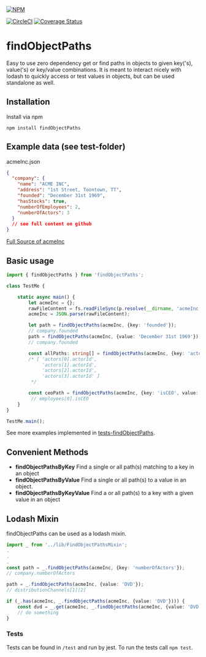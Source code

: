 [![NPM](https://nodei.co/npm/findObjectPaths.png)](https://nodei.co/npm/findObjectPaths/)

[![CircleCI](https://circleci.com/gh/maugenst/getPaths.svg?style=shield)](https://circleci.com/gh/maugenst/getPaths)
[![Coverage Status](https://coveralls.io/repos/github/maugenst/getPaths/badge.svg?branch=main)](https://coveralls.io/github/maugenst/getPaths?branch=main)

# findObjectPaths

Easy to use zero dependency get or find paths in objects to given key('s), value('s) or key/value 
combinations. It is meant to interact nicely with lodash to quickly access or test values in objects, 
but can be used standalone as well.

## Installation


Install via npm

```
npm install findObjectPaths
```

## Example data (see test-folder)

acmeInc.json

```json
{
  "company": {
    "name": "ACME INC",
    "address": "1st Street, Toontown, TT",
    "founded": "December 31st 1969",
    "hasStocks": true,
    "numberOfEmployees": 2,
    "numberOfActors": 3
  }
  // see full content on github
}
```
[Full Source of acmeInc](https://github.com/maugenst/getPaths/blob/main/test/acmeInc.json)

## Basic usage

```ts
import { findObjectPaths } from 'findObjectPaths';

class TestMe {

    static async main() {
        let acmeInc = {};
        rawFileContent = fs.readFileSync(p.resolve(__dirname, 'acmeInc.json'), 'utf-8');
        acmeInc = JSON.parse(rawFileContent);

        let path = findObjectPaths(acmeInc, {key: 'founded'});
        // company.founded
        path = findObjectPaths(acmeInc, {value: 'December 31st 1969'});
        // company.founded

        const allPaths: string[] = findObjectPaths(acmeInc, {key: 'actorId'}) as string[];
        /* [ 'actors[0].actorId',
             'actors[1].actorId',
             'actors[2].actorId',
             'actors[3].actorId' ]
         */

        const ceoPath = findObjectPaths(acmeInc, {key: 'isCEO', value: true});
         // employees[0].isCEO
    }
}

TestMe.main();
```

See more examples implemented in [tests-findObjectPaths](https://github.com/maugenst/getPaths/blob/main/test/tests-findObjectPaths.ts).

## Convenient Methods

+ **findObjectPathsByKey** Find a single or all path(s) matching to a key in an object
+ **findObjectPathsByValue** Find a single or all path(s) to a value in an object.
+ **findObjectPathsByKeyValue** Find a or all path(s) to a key with a given value in an object

## Lodash Mixin
findObjectPaths can be used as a lodash mixin.
```ts
import _ from '../lib/FindObjectPathsMixin';
.
.
.
const path = _.findObjectPaths(acmeInc, {key: 'numberOfActors'});
// company.numberOfActors

path = _.findObjectPaths(acmeInc, {value: 'DVD'});
// distributionChannels[1][2]

if (_.has(acmeInc, _.findObjectPaths(acmeInc, {value: 'DVD'}))) {
    const dvd = _.get(acmeInc, _.findObjectPaths(acmeInc, {value: 'DVD'}));
    // do something
}
```

### Tests

Tests can be found in `/test` and run by jest. To run the tests call ``npm test``.
